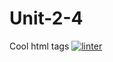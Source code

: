 # Unit-2-4
Cool html tags
[![linter](https://github.com/MaxwellRose/Unit-2-4/workflows/linter/badge.svg)](https://github.com/marketplace/actions/super-linter)
